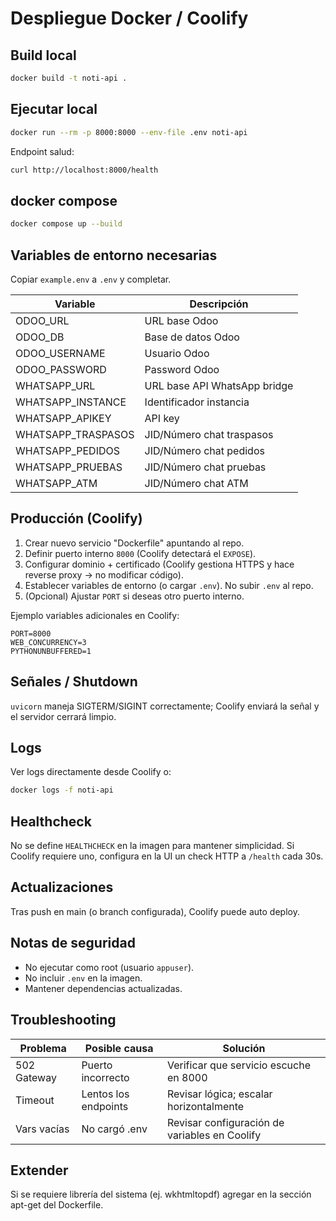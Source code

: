 # Despliegue Docker / Coolify

## Build local
```bash
docker build -t noti-api .
```

## Ejecutar local
```bash
docker run --rm -p 8000:8000 --env-file .env noti-api
```

Endpoint salud:
```bash
curl http://localhost:8000/health
```

## docker compose
```bash
docker compose up --build
```

## Variables de entorno necesarias
Copiar `example.env` a `.env` y completar.

| Variable | Descripción |
|----------|-------------|
| ODOO_URL | URL base Odoo |
| ODOO_DB | Base de datos Odoo |
| ODOO_USERNAME | Usuario Odoo |
| ODOO_PASSWORD | Password Odoo |
| WHATSAPP_URL | URL base API WhatsApp bridge |
| WHATSAPP_INSTANCE | Identificador instancia |
| WHATSAPP_APIKEY | API key |
| WHATSAPP_TRASPASOS | JID/Número chat traspasos |
| WHATSAPP_PEDIDOS | JID/Número chat pedidos |
| WHATSAPP_PRUEBAS | JID/Número chat pruebas |
| WHATSAPP_ATM | JID/Número chat ATM |

## Producción (Coolify)
1. Crear nuevo servicio "Dockerfile" apuntando al repo.
2. Definir puerto interno `8000` (Coolify detectará el `EXPOSE`).
3. Configurar dominio + certificado (Coolify gestiona HTTPS y hace reverse proxy -> no modificar código).
4. Establecer variables de entorno (o cargar `.env`). No subir `.env` al repo.
5. (Opcional) Ajustar `PORT` si deseas otro puerto interno.

Ejemplo variables adicionales en Coolify:
```
PORT=8000
WEB_CONCURRENCY=3
PYTHONUNBUFFERED=1
```

## Señales / Shutdown
`uvicorn` maneja SIGTERM/SIGINT correctamente; Coolify enviará la señal y el servidor cerrará limpio.

## Logs
Ver logs directamente desde Coolify o:
```bash
docker logs -f noti-api
```

## Healthcheck
No se define `HEALTHCHECK` en la imagen para mantener simplicidad. Si Coolify requiere uno, configura en la UI un check HTTP a `/health` cada 30s.

## Actualizaciones
Tras push en main (o branch configurada), Coolify puede auto deploy.

## Notas de seguridad
- No ejecutar como root (usuario `appuser`).
- No incluir `.env` en la imagen.
- Mantener dependencias actualizadas.

## Troubleshooting
| Problema | Posible causa | Solución |
|----------|---------------|----------|
| 502 Gateway | Puerto incorrecto | Verificar que servicio escuche en 8000 |
| Timeout | Lentos los endpoints | Revisar lógica; escalar horizontalmente |
| Vars vacías | No cargó .env | Revisar configuración de variables en Coolify |

## Extender
Si se requiere librería del sistema (ej. wkhtmltopdf) agregar en la sección apt-get del Dockerfile.
